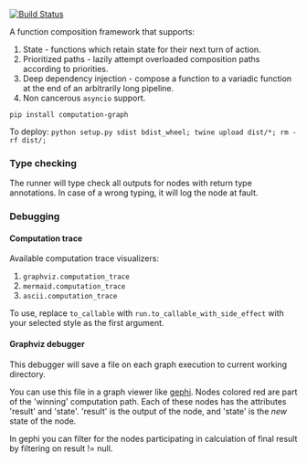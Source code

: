 [![Build Status](https://travis-ci.com/hyroai/computation-graph.svg?branch=master)](https://travis-ci.com/hyroai/computation-graph)

A function composition framework that supports:

1. State - functions which retain state for their next turn of action.
2. Prioritized paths - lazily attempt overloaded composition paths according to priorities.
3. Deep dependency injection - compose a function to a variadic function at the end of an arbitrarily long pipeline.
4. Non cancerous `asyncio` support.

`pip install computation-graph`

To deploy: `python setup.py sdist bdist_wheel; twine upload dist/*; rm -rf dist/;`

### Type checking

The runner will type check all outputs for nodes with return type annotations. In case of a wrong typing, it will log the node at fault.

### Debugging

#### Computation trace

Available computation trace visualizers:

1. `graphviz.computation_trace`
1. `mermaid.computation_trace`
1. `ascii.computation_trace`

To use, replace `to_callable` with `run.to_callable_with_side_effect` with your selected style as the first argument.

#### Graphviz debugger

This debugger will save a file on each graph execution to current working directory.

You can use this file in a graph viewer like [gephi](https://gephi.org/).
Nodes colored red are part of the 'winning' computation path.
Each of these nodes has the attributes 'result' and 'state'.
'result' is the output of the node, and 'state' is the _new_ state of the node.

In gephi you can filter for the nodes participating in calculation of final result by filtering on result != null.
